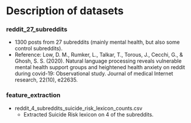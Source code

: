 # Description of datasets

### reddit_27_subreddits
* 1300 posts from 27 subreddits (mainly mental health, but also some control subreddits). 
* Reference: Low, D. M., Rumker, L., Talkar, T., Torous, J., Cecchi, G., & Ghosh, S. S. (2020). Natural language processing reveals vulnerable mental health support groups and heightened health anxiety on reddit during covid-19: Observational study. Journal of medical Internet research, 22(10), e22635.



### feature_extraction
* reddit_4_subreddits_suicide_risk_lexicon_counts.csv
	* Extracted Suicide Risk lexicon on 4 of the subreddits. 

